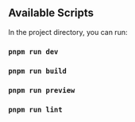 ## Available Scripts

In the project directory, you can run:

### `pnpm run dev`

### `pnpm run build`

### `pnpm run preview`

### `pnpm run lint`
